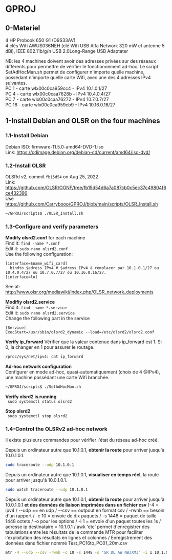 # GPROJ

## 0-Materiel   
4 HP Probook 650 G1 (D9S33AV)     
4 clés Wifi AWUS036NEH (clé Wifi USB Alfa Network 320 mW et antenne 5 dBi), IEEE 802.11b/g/n USB 2.0Long-Range USB Adaptater   

NB: les 4 machines doivent avoir des adresses privées sur des réseaux différents pour permettre de vérifier le fonctionnement ad-hoc. Le script SetAdHocMan.sh permet de configurer n'importe quelle machine, possédant n'importe quelle carte Wifi, avec une des 4 adresses IPv4 suivantes.     
PC 1 - carte wlx00c0ca959cc4 - IPv4 10.1.0.1/27             
PC 4 - carte wlx00c0caa7628b - IPv4 10.4.0.4/27               
PC 7 - carte wlx00c0caa76272 - IPv4 10.7.0.7/27                 
PC 16 - carte wlx00c0ca959cb9 - IPv4 10.16.0.16/27                    

## 1-Install Debian and OLSR on the four machines   

### 1.1-Install Debian
Debian ISO: firmware-11.5.0-amd64-DVD-1.iso   
Link: https://cdimage.debian.org/debian-cd/current/amd64/iso-dvd/   

### 1.2-Install OLSR   
OLSRd v2, commit ```fb15d54``` on Aug 25, 2022.   
Link: https://github.com/OLSR/OONF/tree/fb15d54d6a7a087cb0c5ec37c49804f6ce432396   
Use https://github.com/Carrybooo/GPROJ/blob/main/scripts/OLSR_Install.sh   
```bash
~/GPROJ/scripts$ ./OLSR_Install.sh   
```
### 1.3-Configure and verify parameters

**Modify olsrd2.conf** for each machine   
Find it: ```find -name *.conf```    
Edit it: ```sudo nano olsrd2.conf```   
Use the following configuration:  
```
[interface=$name_wifi_card]
  bindto $adress_IPv4 # $adress_IPv4 à remplacer par 10.1.0.1/27 ou 10.4.0.4/27 ou 10.7.0.7/27 ou 10.16.0.16/27.
[interface=lo]
```
See at: http://www.olsr.org/mediawiki/index.php/OLSR_network_deployments   

**Modifiy olsrd2.service**   
Find it: ```find -name *.service```   
Edit it: ```sudo nano olsrd2.service```   
Change the following part in the service   
```
[Service]
ExecStart=/usr/sbin/olsrd2_dynamic --load=/etc/olsrd2/olsrd2.conf
```

**Verify ip_forward**
Vérifier que la valeur contenue dans ip_forward est 1. Si 0, la changer en 1 pour assurer le routage.      

```bash              
/proc/sys/net/ipv4: cat ip_forward         
```        

**Ad-hoc network configuration**    
Configurer en mode ad-hoc, quasi-automatiquement (choix de 4 @IPv4), une machine possédant une carte Wifi branchée.
```bash
~/GPROJ/scripts$ ./SetAdHocMan.sh  
```

**Verify olsrd2 is running**    
``` sudo systemctl status olsrd2```

**Stop olsrd2**    
``` sudo systemctl stop olsrd2```

### 1.4-Control the OLSRv2 ad-hoc network    
Il existe plusieurs commandes pour vérifier l'état du réseau ad-hoc créé.      

Depuis un ordinateur autre que 10.1.0.1, **obtenir la route** pour arriver jusqu'à 10.0.1.0.1.     
```bash
sudo traceroute --udp 10.1.0.1
```
Depuis un ordinateur autre que 10.1.0.1, **visualiser en temps réel**, la route pour arriver jusqu'à 10.0.1.0.1.    
```bash
sudo watch traceroute --udp 10.1.0.1
 ```
Depuis un ordinateur autre que 10.1.0.1, **obtenir la route** pour arriver jusqu'à 10.0.1.0.1 **et des données de liaison imprimées dans un fichier csv** (-4 = ipv4 / --udp == en udp / --csv == outpout en format csv /  -rwnb == besoin d'un rapport / -c 10 = envoie de dix paquets / -s 1448 = paquet de taille 1448 octets / -o pour les options / -i 1 = envoie d'un paquet toutes les 1s / adresse ip destinataire = 10.1.0.1 / awk 'etc' permet d'enregistrer des tabulations entre les résultats de la commande MTR pour faciliter l'exploitation des résultats en lignes et colonnes / Enregistrement des données dans fichier nommé Test_PC16to_PC01_20m.csv
```bash
mtr -4 --udp --csv -rwnb -c 10 -s 1448 -o "SR DL AW NBJXMI" -i 1 10.1.0.1 | awk '{print  $1"\t"$2"\t"$3"\t"$4"\t"$5"\t"$6"\t"$7"\t"$8"\t"$9"\t"$10"\t"$11"\t"$12"\t"$13"\t"$14"\t"$15}'> /home/debian/Résultats_distance/Test_PC16to_PC01_20m.csv
```



